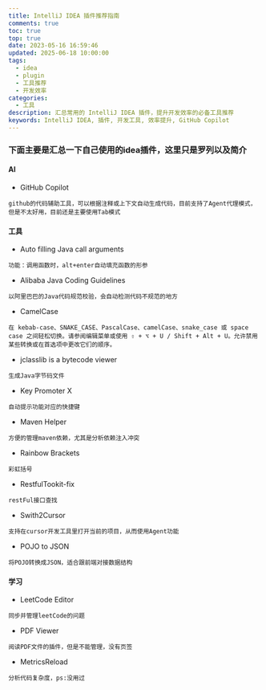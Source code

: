 ```yaml
---
title: IntelliJ IDEA 插件推荐指南
comments: true
toc: true
top: true
date: 2023-05-16 16:59:46
updated: 2025-06-18 10:00:00
tags: 
  - idea
  - plugin
  - 工具推荐
  - 开发效率
categories: 
  - 工具
description: 汇总常用的 IntelliJ IDEA 插件，提升开发效率的必备工具推荐
keywords: IntelliJ IDEA, 插件, 开发工具, 效率提升, GitHub Copilot
---
```


### 下面主要是汇总一下自己使用的idea插件，这里只是罗列以及简介

<!-- more -->

#### AI

- GitHub Copilot

```
github的代码辅助工具，可以根据注释或上下文自动生成代码，目前支持了Agent代理模式，但是不太好用，目前还是主要使用Tab模式
```

#### 工具

- Auto filling Java call arguments

```
功能：调用函数时，alt+enter自动填充函数的形参
```

- Alibaba Java Coding Guidelines

```
以阿里巴巴的Java代码规范校验，会自动检测代码不规范的地方
```

- CamelCase

```
在 kebab-case、SNAKE_CASE、PascalCase、camelCase、snake_case 或 space case 之间轻松切换。请参阅编辑菜单或使用 ⇧ + ⌥ + U / Shift + Alt + U。允许禁用某些转换或在首选项中更改它们的顺序。
```

- jclasslib is a bytecode viewer

```
生成Java字节码文件
```

- Key Promoter X

```
自动提示功能对应的快捷键
```

- Maven Helper

```
方便的管理maven依赖，尤其是分析依赖注入冲突
```

- Rainbow Brackets

```
彩虹括号
```

- RestfulTookit-fix

```
restFul接口查找
```

- Swith2Cursor

```
支持在cursor开发工具里打开当前的项目，从而使用Agent功能
```

- POJO to JSON
  
```
将POJO转换成JSON，适合跟前端对接数据结构
```

#### 学习

- LeetCode Editor

```
同步并管理leetCode的问题
```

- PDF Viewer

```
阅读PDF文件的插件，但是不能管理，没有页签
```

- MetricsReload

```
分析代码复杂度，ps:没用过
```